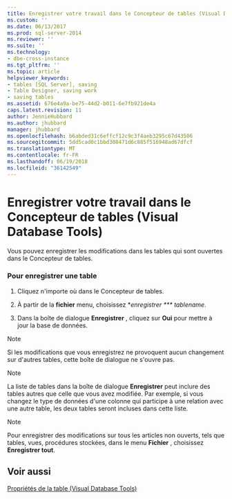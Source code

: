 ```yaml
---
title: Enregistrer votre travail dans le Concepteur de tables (Visual Database Tools) | Microsoft Docs
ms.custom: ''
ms.date: 06/13/2017
ms.prod: sql-server-2014
ms.reviewer: ''
ms.suite: ''
ms.technology:
- dbe-cross-instance
ms.tgt_pltfrm: ''
ms.topic: article
helpviewer_keywords:
- tables [SQL Server], saving
- Table Designer, saving work
- saving tables
ms.assetid: 676e4a9a-be75-44d2-b011-6e7fb921de4a
caps.latest.revision: 11
author: JennieHubbard
ms.author: jhubbard
manager: jhubbard
ms.openlocfilehash: b6abded31c6effcf12c9c3f4aeb3295c67d43506
ms.sourcegitcommit: 5dd5cad0c1bbd308471d6c885f516948ad67dfcf
ms.translationtype: MT
ms.contentlocale: fr-FR
ms.lasthandoff: 06/19/2018
ms.locfileid: "36142549"
---
```

# <a name="save-your-work-in-table-designer-visual-database-tools"></a>Enregistrer votre travail dans le Concepteur de tables (Visual Database Tools)
  Vous pouvez enregistrer les modifications dans les tables qui sont ouvertes dans le Concepteur de tables.  
  
### <a name="to-save-a-table"></a>Pour enregistrer une table  
  
1.  Cliquez n'importe où dans le Concepteur de tables.  
  
2.  À partir de la **fichier** menu, choisissez **enregistrer *** tablename*.  
  
3.  Dans la boîte de dialogue **Enregistrer** , cliquez sur **Oui** pour mettre à jour la base de données.  
  
> [!NOTE]  
>  Si les modifications que vous enregistrez ne provoquent aucun changement sur d'autres tables, cette boîte de dialogue ne s'ouvre pas.  
  
> [!NOTE]  
>  La liste de tables dans la boîte de dialogue **Enregistrer** peut inclure des tables autres que celle que vous avez modifiée. Par exemple, si vous changez le type de données d'une colonne qui participe à une relation avec une autre table, les deux tables seront incluses dans cette liste.  
  
> [!NOTE]  
>  Pour enregistrer des modifications sur tous les articles non ouverts, tels que tables, vues, procédures stockées, dans le menu **Fichier** , choisissez **Enregistrer tout**.  
  
## <a name="see-also"></a>Voir aussi  
 [Propriétés de la table &#40;Visual Database Tools&#41;](../ssms/visual-db-tools/visual-database-tools.md)  
  
  